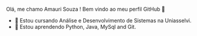 Olá, me chamo Amauri Souza ! 
Bem vindo ao meu perfil GitHub 👋

- 🔭 Estou cursando Análise e Desenvolvimento de Sistemas na Uniasselvi.
- 🌱 Estou aprendendo Python, Java, MySql and Git.
